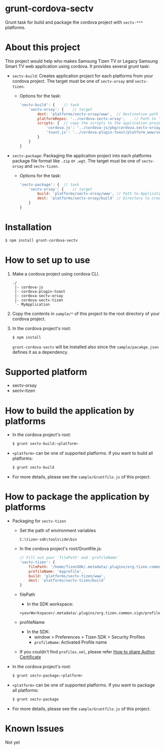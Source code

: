 # grunt-cordova-sectv
Grunt task for build and package the cordova project with `sectv-***` platforms.

# About this project
This project would help who makes Samsung Tizen TV or Legacy Samsung Smart TV web application using cordova.
It provides several grunt task:
* `sectv-build`: Creates application project for each platforms from your cordova project. The target must be one of `sectv-orsay` and `sectv-tizen`.
    * Options for the task:

        ```js
        'sectv-build': {    // task
            'sectv-orsay': {    // target
                dest: 'platforms/sectv-orsay/www',  // Destination path to create the application project.
                platformRepos: '../cordova-sectv-orsay',    // Path to 'sectv-***` cordova platform's repository.
                scripts: {  // copy the scripts to the application project. <destination>: <source>.
                    'cordova.js': '../cordova-js/pkg/cordova.sectv-orsay.js',
                    'toast.js': '../cordova-plugin-toast/platform_www/sectv-orsay/toast.js'
                }
            }
        }
        ```
* `sectv-package`: Packaging the application project into each platforms package file format like `.zip` or `.wgt`. The target must be one of `sectv-orsay` and `sectv-tizen`.
    * Options for the task:

        ```js
        'sectv-package': {  // task
            'sectv-orsay': {    // target
                build: 'platforms/sectv-orsay/www', // Path to Application project
                dest: 'platforms/sectv-orsay/build' // Directory to create the package
            }
        }
        ```

# Installation
```sh
$ npm install grunt-cordova-sectv
```

# How to set up to use
1. Make a cordova project using cordova CLI.

    ```
    ./
     |- cordova-js
     |- cordova-plugin-toast
     |- cordova-sectv-orsay
     |- cordova-sectv-tizen
     `- MyApplication
    ```

2. Copy the contents in `sample/*` of this project to the root directory of your cordova project.
3. In the cordova project's root:

    ```js
    $ npm install
    ```
    `grunt-cordova-sectv` will be installed also since the `sample/pacakge.json` defines it as a dependency.

# Supported platform
* sectv-orsay
* sectv-tizen

# How to build the application by platforms
* In the cordova project's root:

    ```sh
    $ grunt sectv-build:<platform>
    ```

* `<platform>` can be one of supported platforms. If you want to build all platforms:

    ```sh
    $ grunt sectv-build
    ```

* For more details, please see the `sample/Gruntfile.js` of this project.

# How to package the application by platforms
* Packaging for `sectv-tizen`
    - Set the path of environment variables

        ```./
        C:\tizen-sdk\tools\ide\bin
        ```
    - In the cordova project's root/Gruntfile.js:

        ```js
        // Fill out your 'filePath' and 'profileName'
        'sectv-tizen': {
            filePath: '/home/TizenSDK/.metadata/.plugins/org.tizen.common.sign/profiles.xml',
            profileName: 'myprofile',
            build: 'platforms/sectv-tizen/www',
            dest: 'platforms/sectv-tizen/build'
        }
        ```
    - filePath
        - In the SDK workspace:

        ```./
        <yourWorkspace>/.metadata/.plugins/org.tizen.common.sign/profiles.xml
        ```
    - profileName
        - In the SDK:  
            - window > Preferences > Tizen SDK > Security Profiles
            - `profileName`: Activated Profile name
    - If you couldn't find `profiles.xml`, please refer [How to share Author Certificate](http://www.samsungdforum.com/TizenGuide/?FolderName=tizen3531&FileName=index.html)
 
* In the cordova project's root:

    ```sh
    $ grunt sectv-package:<platform>
    ```

* `<platform>` can be one of supported platforms. If you want to package all platforms:

    ```sh
    $ grunt sectv-package
    ```
    
* For more details, please see the `sample/Gruntfile.js` of this project.

# Known Issues
Not yet
